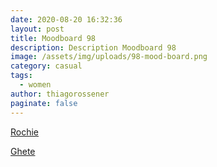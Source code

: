 ```yaml
---
date: 2020-08-20 16:32:36
layout: post
title: Moodboard 98
description: Description Moodboard 98
image: /assets/img/uploads/98-mood-board.png
category: casual
tags:
  - women
author: thiagorossener
paginate: false
---
```

[Rochie](http://bit.do/fHFZH)

[Ghete](http://bit.do/fHFZK)